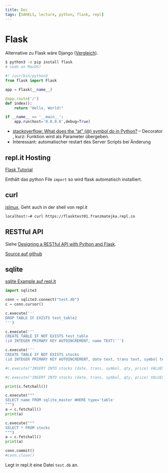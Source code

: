 ```yaml
---
title: Doc
tags: [5AHELS, lecture, python, flask, repl]
---
```


# Flask

Alternative zu Flask wäre Django ([Vergleich](https://testdriven.io/blog/django-vs-flask/)).

```bash
$ python3 -m pip install flask
# sudo on MacOS!
```

```python
#! /usr/bin/python3
from flask import Flask

app = Flask(__name__)

@app.route('/')
def index():
    return "Hello, World!"

if __name__ == '__main__':
    app.run(host='0.0.0.0',debug=True)
```

- [stackoverflow: What does the “at” (@) symbol do in Python?](https://stackoverflow.com/questions/6392739/what-does-the-at-symbol-do-in-python) – Decorator [](https://realpython.com/primer-on-python-decorators/), kurz: Funktion wird als Parameter übergeben.
- Interessant: automatischer restart des Server Scripts bei Änderung



## repl.it Hosting

[Flask Tutorial](https://repl.it/talk/learn/Flask-Tutorial-Part-1-the-basics/26272)

Enthält das python File `import` so wird flask automatisch installiert.

## curl

[jslinux](https://bellard.org/jslinux/vm.html?url=alpine-x86.cfg&mem=192), Geht auch in der shell von repl.it

```bash
localhost:~# curl https://flasktest01.franzmatejka.repl.co
```



## RESTful API

Siehe [Designing a RESTful API with Python and Flask](https://blog.miguelgrinberg.com/post/designing-a-restful-api-with-python-and-flask). 

[Source auf github](https://github.com/miguelgrinberg/REST-tutorial/blob/master/rest-server.py)



## sqlite

[sqlite Example auf repl.it](https://repl.it/@delamath/sqlite-example)

```python
import sqlite3

conn = sqlite3.connect("test.db")
c = conn.cursor()

c.execute('''
DROP TABLE IF EXISTS test_table2
''')

c.execute('''
CREATE TABLE IF NOT EXISTS test_table
(id INTEGER PRIMARY KEY AUTOINCREMENT, name TEXT)''')

c.execute('''
CREATE TABLE IF NOT EXISTS stocks
(id INTEGER PRIMARY KEY AUTOINCREMENT, date text, trans text, symbol text, qty real, price real)''')

#c.execute("INSERT INTO stocks (date, trans, symbol, qty, price) VALUES ('2006-01-05','BUY','RHAT',100,35.14)")

#c.execute("INSERT INTO stocks (date, trans, symbol, qty, price) VALUES ('2016-04-21','SELL','RHAT',200,37.14)")

print(c.fetchall())

c.execute("""
SELECT name FROM sqlite_master WHERE type='table'
""")
a = c.fetchall()
print(a)

c.execute("""
SELECT * FROM stocks
""")
a = c.fetchall()
print(a)

conn.commit()
#conn.close()
```

Legt in repl.it eine Datei `test.db` an.